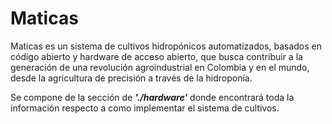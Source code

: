 # Maticas

Maticas es un sistema de cultivos hidropónicos automatizados, basados en código abierto y hardware de acceso abierto, 
que busca contribuir a la generación de una revolución agroindustrial en Colombia y en el mundo, desde la agricultura
de precisión a través de la hidroponía.


Se compone de la sección de ***'./hardware'*** donde encontrará toda la información respecto a como implementar el sistema
de cultivos.









